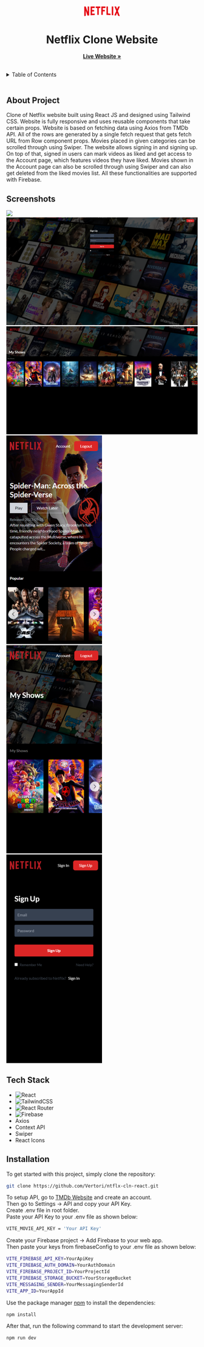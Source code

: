 <br/>
<div align="center">
  <a href="">
    <img src="readmeAssets/netflixLogo.png" width="100" alt="Logo">
  </a>

  <h1 align="center">Netflix Clone Website</h1>

  <p align="center">
    <a href="https://netflix-clone-react-rf.netlify.app/"><strong>Live Website »</strong></a>
    <br/>
    <br/>
  </p>
</div>

<details>
  <summary>Table of Contents</summary>
  <ol>
    <li>
      <a href="#about-project">About Project</a>
    </li>
    <li>
      <a href="#screenshots">Screenshots</a>
    </li>
    <li><a href="#tech-stack">Tech Stack</a></li>
    <li>
      <a href="#installation">Installation</a>
    </li>
  </ol>
</details>
 <br />

## About Project

Clone of Netflix website built using React JS and designed using Tailwind CSS. Website is fully responsive and uses reusable components that take certain props. Website is based on fetching data using Axios from TMDb API. All of the rows are generated by a single fetch request that gets fetch URL from Row component props. Movies placed in given categories can be scrolled through using Swiper. The website allows signing in and signing up. On top of that, signed in users can mark videos as liked and get access to the Account page, which features videos they have liked. Movies shown in the Account page can also be scrolled through using Swiper and can also get deleted from the liked movies list. All these functionalities are supported with Firebase.

## Screenshots

<img src="readmeAssets/netflixScreen1.png"/>
<img src="readmeAssets/netflixScreen2.png"/>
<img src="readmeAssets/netflixScreen3.png"/> 
<img src="readmeAssets/netflixScreenMob1.png"/> 
<img src="readmeAssets/netflixScreenMob2.png"/> 
<img src="readmeAssets/netflixScreenMob3.png"/>

## Tech Stack

- ![React](https://img.shields.io/badge/react-%2320232a.svg?style=for-the-badge&logo=react&logoColor=%2361DAFB)
- ![TailwindCSS](https://img.shields.io/badge/tailwindcss-%2338B2AC.svg?style=for-the-badge&logo=tailwind-css&logoColor=white)
- ![React Router](https://img.shields.io/badge/React_Router-CA4245?style=for-the-badge&logo=react-router&logoColor=white)
- ![Firebase](https://img.shields.io/badge/Firebase-039BE5?style=for-the-badge&logo=Firebase&logoColor=white)
- Axios
- Context API
- Swiper
- React Icons

## Installation

To get started with this project, simply clone the repository:

```bash
git clone https://github.com/Vertori/ntflx-cln-react.git
```

To setup API, go to [TMDb Website](https://www.themoviedb.org/) and create an account.<br/>
Then go to Settings -> API and copy your API Key.<br/>
Create .env file in root folder.<br/>
Paste your API Key to your .env file as shown below:

```bash
VITE_MOVIE_API_KEY = 'Your API Key'
```

Create your Firebase project -> Add Firebase to your web app.<br/>
Then paste your keys from firebaseConfig to your .env file as shown below:

```bash
VITE_FIREBASE_API_KEY=YourApiKey
VITE_FIREBASE_AUTH_DOMAIN=YourAuthDomain
VITE_FIREBASE_PROJECT_ID=YourProjectId
VITE_FIREBASE_STORAGE_BUCKET=YourStorageBucket
VITE_MESSAGING_SENDER=YourMessagingSenderId
VITE_APP_ID=YourAppId
```

Use the package manager [npm](https://www.npmjs.com/) to install the dependencies:

```bash
npm install
```

After that, run the following command to start the development server:

```bash
npm run dev
```
